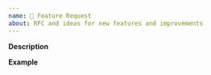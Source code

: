 ```yaml
---
name: 🚀 Feature Request
about: RFC and ideas for new features and improvements
---
```


**Description**

<!-- A clear and concise description of the new feature. -->

**Example**

<!-- A simple example of the new feature in action (include PHP code, YAML config, etc.) -->
